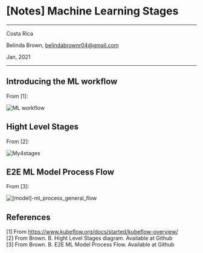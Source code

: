 # [Notes] Machine Learning Stages 

----------

Costa Rica

Belinda Brown, belindabrownr04@gmail.com

Jan, 2021

----------

## Introducing the ML workflow 

From [1]:

![ML workflow](https://github.com/brown9804/ML_DS_path/blob/main/_docs/img/ml_workflow_stages.png)

## Hight Level Stages
From [2]:

![My4stages](https://github.com/brown9804/ML_DS_path/blob/main/_docs/img/%5Bmodel%5D-ml_logic_general_flow.jpeg)


## E2E ML Model Process Flow
From [3]:

![[model]-ml_process_general_flow](https://github.com/brown9804/ML_DS_path/blob/main/_docs/img/%5Bmodel%5D-ml_process_general_flow.png)


## References 
[1] From https://www.kubeflow.org/docs/started/kubeflow-overview/ <br/>
[2] From Brown. B. Hight Level Stages diagram. Available at Github <br/>
[3] From Brown. B. E2E ML Model Process Flow. Available at Github <br/>
